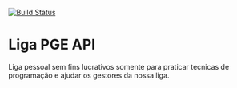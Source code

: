[![Build Status](https://github.com/rafaelmbcosta/liga_pge_api/workflows/ruby.yml/badge.svg)](https://github.com/rafaelmbcosta/liga_pge_api/actions)

# Liga PGE API

Liga pessoal sem fins lucrativos somente para praticar tecnicas de programação e ajudar os gestores da nossa liga.
